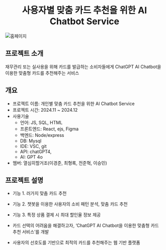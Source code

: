 # <div align=center>사용자별 맞춤 카드 추천을 위한 AI Chatbot Service</div>

![홈페이지](https://github.com/user-attachments/assets/fb7e53df-9c78-4223-a5b0-9f513349548f)

## 프로젝트 소개
재무관리 또는 실사용을 위해 카드를 발급하는 소비자들에게 ChatGPT AI Chatbot을 이용한 맞춤형 카드를 추천해주는 서비스

## 개요
- 프로젝트 이름: 개인별 맞춤 카드 추천을 위한 AI Chatbot Service
- 프로젝트 시간: 2024.11 ~ 2024.12
- 사용기술
  - 언어: JS, SQL, HTML
  - 프론트엔드: React, ejs, Figma
  - 백엔드: Node/express
  - DB: Mysql
  - IDE: VSC, git
  - API: chatGPT4,
  - AI: GPT 4o
- 멤버: 열심히할거조(이경준, 최형록, 전준혁, 이승민)

## 프로젝트 설명
- 기능 1. 러가지 맞춤 카드 추천
- 기능 2. 챗봇을 이용한 사용자의 소비 패턴 분석, 맞춤 카드 추천
- 기능 3. 특정 상품 결제 시 최대 할인율 정보 제공

- 카드 선택의 어려움을 해결하고자, ‘ChatGPT AI Chatbot을 이용한 맞춤형 카드 추천 서비스’를 개발
- 사용자의 선호도를 기반으로 최적의 카드를 추천해주는 웹 기반 플랫폼
